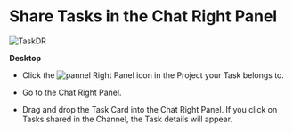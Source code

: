 # Share Tasks in the Chat Right Panel

 ![TaskDR](https://files.swit.io/help_image/FB_IN2_TaskDR.png)

**Desktop** 

* Click the ![pannel](https://files.swit.io/help_image/FB_IN1_Panel.png) Right Panel icon in the Project your Task belongs to.


* Go to the Chat Right Panel.


* Drag and drop the Task Card into the Chat Right Panel.
  If you click on Tasks shared in the Channel, the Task details will appear.

 